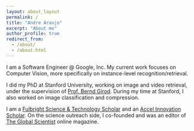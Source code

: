 ```yaml
---
layout: about_layout
permalink: /
title: "Andre Araujo"
excerpt: "About me"
author_profile: true
redirect_from: 
  - /about/
  - /about.html
---
```


I am a Software Engineer @ Google, Inc.
My current work focuses on Computer Vision, more specifically on instance-level recognition/retrieval.

I did my PhD at Stanford University, working on image and video retrieval, under the supervision of [Prof. Bernd Girod](http://www.stanford.edu/~bgirod).
During my time at Stanford, I also worked on image classification and compression.

I am a [Fulbright Science & Technology Scholar](http://fulbrightscienceandtech.org/) and an [Accel Innovation Scholar](http://stvp.stanford.edu/ais/).
On the science outreach side, I co-founded and was an editor of [The Global Scientist](https://theglobalscientist.com/) online magazine.



